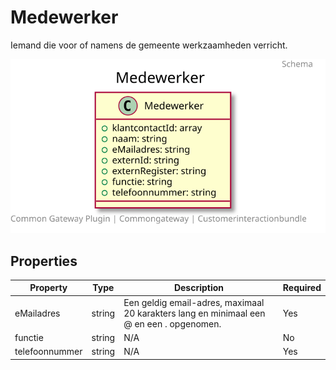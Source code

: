 # Medewerker

Iemand die voor of namens de gemeente werkzaamheden verricht.

![Class Diagram](https://github.com/CommonGateway/CustomerInteractionBundle/blob/OP-171-publiccode/docs/schema/klant.medewerker.svg)

## Properties

| Property | Type | Description | Required |
|----------|------|-------------|----------|
| eMailadres | string | Een geldig email-adres, maximaal 20 karakters lang en minimaal een @ en een . opgenomen. | Yes |
| functie | string | N/A | No |
| telefoonnummer | string | N/A | Yes |

